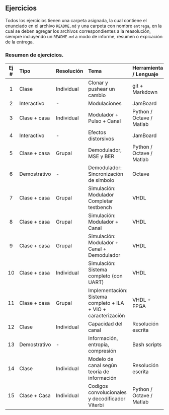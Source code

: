 
## Ejercicios

Todos los ejercicios tienen una carpeta asignada, la cual contiene el enunciado en el archivo
`README.md` y una carpeta con nombre `entrega`, en la cual se deben agregar los archivos
correspondientes a la reasolución, siempre incluyendo un `README.md` a modo de informe, resumen o
expicación de la entrega.

### Resumen de ejercicios.


| Ej # | Tipo         | Resolución | Tema                                                           | Herramienta / Lenguaje   |
|:----:|:-------------|:-----------|:---------------------------------------------------------------|:-------------------------|
| 1    | Clase        | Individual | Clonar y pushear un cambio                                     | git + Markdown           |
| 2    | Interactivo  | -          | Modulaciones                                                   | JamBoard                 |
| 3    | Clase + casa | Individual | Modulador + Pulso + Canal                                      | Python / Octave / Matlab |
| 4    | Interactivo  | -          | Efectos distorsivos                                            | JamBoard                 |
| 5    | Clase + casa | Grupal     | Demodulador, MSE y BER                                         | Python / Octave / Matlab |
| 6    | Demostrativo | -          | Demodulador: Sincronización de símbolo                         | Octave                   |
| 7    | Clase + casa | Grupal     | Simulación: Modulador Completar testbench                      | VHDL                     |
| 8    | Clase + casa | Grupal     | Simulación: Modulador + Canal                                  | VHDL                     |
| 9    | Clase + casa | Grupal     | Simulación: Modulador + Canal + Demodulador                    | VHDL                     |
| 10   | Clase + casa | Individual | Simulación: Sistema completo (con UART)                        | VHDL                     |
| 11   | Clase + casa | Grupal     | Implementación: Sistema completo + ILA + VIO + caracterización | VHDL + FPGA              |
| 12   | Clase        | Individual | Capacidad del canal                                            | Resolución escrita       |
| 13   | Demostrativo | -          | Información, entropía, compresión                              | Bash scripts             |
| 14   | Clase        | Individual | Modelo de canal según teoría de información                    | Resolución escrita       |
| 15   | Clase + Casa | Individual | Codigos convolucionales y decodificador Viterbi                | Python / Octave / Matlab |


